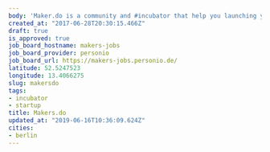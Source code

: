 ```yaml
---
body: 'Maker.do is a community and #incubator that help you launching your #startup'
created_at: "2017-06-28T20:30:15.466Z"
draft: true
is_approved: true
job_board_hostname: makers-jobs
job_board_provider: personio
job_board_url: https://makers-jobs.personio.de/
latitude: 52.5247523
longitude: 13.4066275
slug: makersdo
tags:
- incubator
- startup
title: Makers.do
updated_at: "2019-06-16T10:36:09.624Z"
cities:
- berlin
---
```

